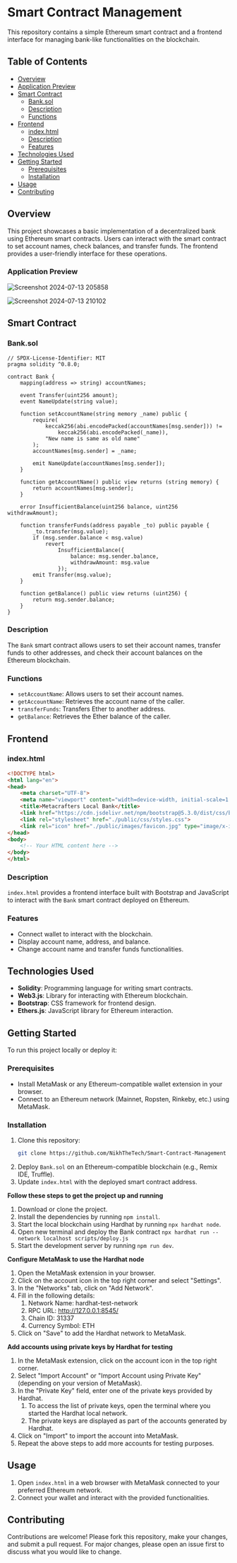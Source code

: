 # Smart Contract Management

This repository contains a simple Ethereum smart contract and a frontend interface for managing bank-like functionalities on the blockchain.

## Table of Contents

- [Overview](#overview)
- [Application Preview](#application-preview)
- [Smart Contract](#smart-contract)
  - [Bank.sol](#banksol)
  - [Description](#description)
  - [Functions](#functions)
- [Frontend](#frontend)
  - [index.html](#indexhtml)
  - [Description](#description-1)
  - [Features](#features)
- [Technologies Used](#technologies-used)
- [Getting Started](#getting-started)
  - [Prerequisites](#prerequisites)
  - [Installation](#installation)
- [Usage](#usage)
- [Contributing](#contributing)

## Overview

This project showcases a basic implementation of a decentralized bank using Ethereum smart contracts. Users can interact with the smart contract to set account names, check balances, and transfer funds. The frontend provides a user-friendly interface for these operations.

### Application Preview 

![Screenshot 2024-07-13 205858](https://github.com/user-attachments/assets/b2f17bbc-8d74-4c86-a282-b54f60843a38)


![Screenshot 2024-07-13 210102](https://github.com/user-attachments/assets/c3025df4-dce5-40a9-8fc7-8ad0abba3bfe)


## Smart Contract

### Bank.sol

```solidity
// SPDX-License-Identifier: MIT
pragma solidity ^0.8.0;

contract Bank {
    mapping(address => string) accountNames;

    event Transfer(uint256 amount);
    event NameUpdate(string value);

    function setAccountName(string memory _name) public {
        require(
            keccak256(abi.encodePacked(accountNames[msg.sender])) !=
                keccak256(abi.encodePacked(_name)),
            "New name is same as old name"
        );
        accountNames[msg.sender] = _name;

        emit NameUpdate(accountNames[msg.sender]);
    }

    function getAccountName() public view returns (string memory) {
        return accountNames[msg.sender];
    }

    error InsufficientBalance(uint256 balance, uint256 withdrawAmount);

    function transferFunds(address payable _to) public payable {
        _to.transfer(msg.value);
        if (msg.sender.balance < msg.value)
            revert
                InsufficientBalance({
                    balance: msg.sender.balance,
                    withdrawAmount: msg.value
                });
        emit Transfer(msg.value);
    }

    function getBalance() public view returns (uint256) {
        return msg.sender.balance;
    }
}
```

### Description

The `Bank` smart contract allows users to set their account names, transfer funds to other addresses, and check their account balances on the Ethereum blockchain.

### Functions

- `setAccountName`: Allows users to set their account names.
- `getAccountName`: Retrieves the account name of the caller.
- `transferFunds`: Transfers Ether to another address.
- `getBalance`: Retrieves the Ether balance of the caller.

## Frontend

### index.html

```html
<!DOCTYPE html>
<html lang="en">
<head>
    <meta charset="UTF-8">
    <meta name="viewport" content="width=device-width, initial-scale=1.0">
    <title>Metacrafters Local Bank</title>
    <link href="https://cdn.jsdelivr.net/npm/bootstrap@5.3.0/dist/css/bootstrap.min.css" rel="stylesheet">
    <link rel="stylesheet" href="./public/css/styles.css">
    <link rel="icon" href="./public/images/favicon.jpg" type="image/x-icon"/>
</head>
<body>
    <!-- Your HTML content here -->
</body>
</html>
```

### Description

`index.html` provides a frontend interface built with Bootstrap and JavaScript to interact with the `Bank` smart contract deployed on Ethereum.

### Features

- Connect wallet to interact with the blockchain.
- Display account name, address, and balance.
- Change account name and transfer funds functionalities.

## Technologies Used

- **Solidity**: Programming language for writing smart contracts.
- **Web3.js**: Library for interacting with Ethereum blockchain.
- **Bootstrap**: CSS framework for frontend design.
- **Ethers.js**: JavaScript library for Ethereum interaction.

## Getting Started

To run this project locally or deploy it:

### Prerequisites

- Install MetaMask or any Ethereum-compatible wallet extension in your browser.
- Connect to an Ethereum network (Mainnet, Ropsten, Rinkeby, etc.) using MetaMask.

### Installation

1. Clone this repository:
   ```bash
   git clone https://github.com/NikhTheTech/Smart-Contract-Management
   ```
2. Deploy `Bank.sol` on an Ethereum-compatible blockchain (e.g., Remix IDE, Truffle).
3. Update `index.html` with the deployed smart contract address.

**Follow these steps to get the project up and running**
  1. Download or clone the project.
  2. Install the dependencies by running `npm install`.
  3. Start the local blockchain using Hardhat by running `npx hardhat node`.
  4. Open new terminal and deploy the Bank contract `npx hardhat run --network localhost scripts/deploy.js`
  5. Start the development server by running `npm run dev`.

**Configure MetaMask to use the Hardhat node**
  1. Open the MetaMask extension in your browser.
  2. Click on the account icon in the top right corner and select "Settings".
  3. In the "Networks" tab, click on "Add Network".
  4. Fill in the following details:
     1. Network Name: hardhat-test-network
     2. RPC URL: http://127.0.0.1:8545/
     3. Chain ID: 31337
     4. Currency Symbol: ETH
  6. Click on "Save" to add the Hardhat network to MetaMask.

**Add accounts using private keys by Hardhat for testing**
  1. In the MetaMask extension, click on the account icon in the top right corner.
  2. Select "Import Account" or "Import Account using Private Key" (depending on your version of MetaMask).
  3. In the "Private Key" field, enter one of the private keys provided by Hardhat.
     1. To access the list of private keys, open the terminal where you started the Hardhat local network.
     2. The private keys are displayed as part of the accounts generated by Hardhat.
  5. Click on "Import" to import the account into MetaMask.
  6. Repeat the above steps to add more accounts for testing purposes.
     
## Usage

1. Open `index.html` in a web browser with MetaMask connected to your preferred Ethereum network.
2. Connect your wallet and interact with the provided functionalities.

## Contributing

Contributions are welcome! Please fork this repository, make your changes, and submit a pull request. For major changes, please open an issue first to discuss what you would like to change.
